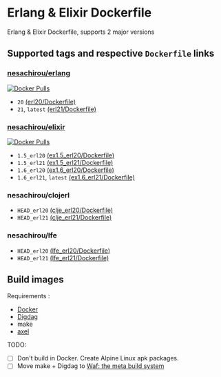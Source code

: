 Erlang & Elixir Dockerfile
==
Erlang & Elixir Dockerfile, supports 2 major versions

Supported tags and respective `Dockerfile` links
--
### [nesachirou/erlang][Erlang Hub]
[![Docker Pulls](https://img.shields.io/docker/pulls/nesachirou/erlang.svg)][Erlang Hub]
* `20` [(erl20/Dockerfile)](https://github.com/ne-sachirou/docker-elixir/blob/master/erl20/Dockerfile)
* `21`, `latest` [(erl21/Dockerfile)](https://github.com/ne-sachirou/docker-elixir/blob/master/erl21/Dockerfile)

### [nesachirou/elixir][Elixir Hub]
[![Docker Pulls](https://img.shields.io/docker/pulls/nesachirou/elixir.svg)][Elixir Hub]
* `1.5_erl20` [(ex1.5_erl20/Dockerfile)](https://github.com/ne-sachirou/docker-elixir/blob/master/ex1.5_erl20/Dockerfile)
* `1.5_erl21` [(ex1.5_erl21/Dockerfile)](https://github.com/ne-sachirou/docker-elixir/blob/master/ex1.5_erl21/Dockerfile)
* `1.6_erl20` [(ex1.6_erl20/Dockerfile)](https://github.com/ne-sachirou/docker-elixir/blob/master/ex1.6_erl20/Dockerfile)
* `1.6_erl21`, `latest` [(ex1.6_erl21/Dockerfile)](https://github.com/ne-sachirou/docker-elixir/blob/master/ex1.6_erl21/Dockerfile)

### nesachirou/clojerl
* `HEAD_erl20` [(clje_erl20/Dockerfile)](https://github.com/ne-sachirou/docker-elixir/blob/master/clje_erl20/Dockerfile)
* `HEAD_erl21` [(clje_erl21/Dockerfile)](https://github.com/ne-sachirou/docker-elixir/blob/master/clje_erl21/Dockerfile)

### nesachirou/lfe
* `HEAD_erl20` [(lfe_erl20/Dockerfile)](https://github.com/ne-sachirou/docker-elixir/blob/master/lfe_erl20/Dockerfile)
* `HEAD_erl21` [(lfe_erl21/Dockerfile)](https://github.com/ne-sachirou/docker-elixir/blob/master/lfe_erl21/Dockerfile)

Build images
--
Requirements :
* [Docker](https://www.docker.com/)
* [Digdag](https://www.digdag.io/)
* make
* [axel](https://github.com/axel-download-accelerator/axel)

TODO:
- [ ] Don't build in Docker. Create Alpine Linux apk packages.
- [ ] Move make + Digdag to [Waf: the meta build system][Waf]

[Erlang Hub]: https://hub.docker.com/r/nesachirou/erlang/
[Elixir Hub]: https://hub.docker.com/r/nesachirou/elixir/
[Waf]: https://waf.io/
